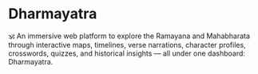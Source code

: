 # Dharmayatra
🕉️ An immersive web platform to explore the Ramayana and Mahabharata through interactive maps, timelines, verse narrations, character profiles, crosswords, quizzes, and historical insights — all under one dashboard: Dharmayatra.
